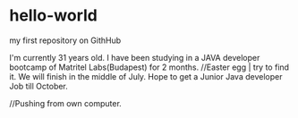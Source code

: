 # hello-world
my first repository on GithHub

I'm currently 31 years old. I have been studying in a JAVA developer bootcamp of Matritel Labs(Budapest) for 2 months.
//Easter egg | try to find it.
We will finish in the middle of July. 
Hope to get a Junior Java developer Job till October.

//Pushing from own computer.

